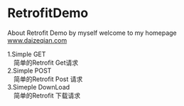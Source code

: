 # RetrofitDemo
About Retrofit Demo by myself
welcome to my homepage www.daizeqian.com

1.Simple GET  <br/>
   &ensp;&ensp;简单的Retrofit Get请求 <br/>
2.Simple POST <br/>
   &ensp;&ensp;简单的Retrofit Post 请求 <br/>
3.Simeple DownLoad <br/>
   &ensp;&ensp;简单的Retrofit 下载请求 <br/>
